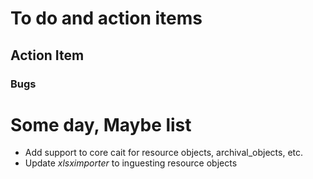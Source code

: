 
# To do and action items

## Action Item

### Bugs

# Some day, Maybe list

+ Add support to core cait for resource objects, archival_objects, etc.
+ Update _xlsximporter_ to inguesting resource objects
